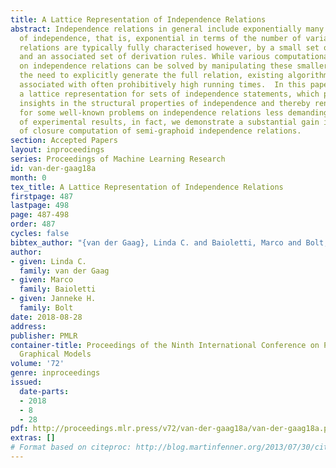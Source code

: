 ```yaml
---
title: A Lattice Representation of Independence Relations
abstract: Independence relations in general include exponentially many statements
  of independence, that is, exponential in terms of the number of variables involved.  These
  relations are typically fully characterised however, by a small set of such statements
  and an associated set of derivation rules. While various computational problems
  on independence relations can be solved by manipulating these smaller sets without
  the need to explicitly generate the full relation, existing algorithms are still
  associated with often prohibitively high running times.  In this paper, we introduce
  a lattice representation for sets of independence statements, which provides further
  insights in the structural properties of independence and thereby renders the algorithms
  for some well-known problems on independence relations less demanding.  By means
  of experimental results, in fact, we demonstrate a substantial gain in efficiency
  of closure computation of semi-graphoid independence relations.
section: Accepted Papers
layout: inproceedings
series: Proceedings of Machine Learning Research
id: van-der-gaag18a
month: 0
tex_title: A Lattice Representation of Independence Relations
firstpage: 487
lastpage: 498
page: 487-498
order: 487
cycles: false
bibtex_author: "{van der Gaag}, Linda C. and Baioletti, Marco and Bolt, Janneke H."
author:
- given: Linda C.
  family: van der Gaag
- given: Marco
  family: Baioletti
- given: Janneke H.
  family: Bolt
date: 2018-08-28
address: 
publisher: PMLR
container-title: Proceedings of the Ninth International Conference on Probabilistic
  Graphical Models
volume: '72'
genre: inproceedings
issued:
  date-parts:
  - 2018
  - 8
  - 28
pdf: http://proceedings.mlr.press/v72/van-der-gaag18a/van-der-gaag18a.pdf
extras: []
# Format based on citeproc: http://blog.martinfenner.org/2013/07/30/citeproc-yaml-for-bibliographies/
---
```

